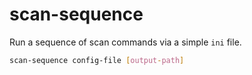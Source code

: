 # scan-sequence

Run a sequence of scan commands via a simple `ini` file.

```sh
scan-sequence config-file [output-path] 
```
